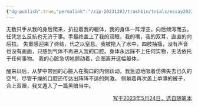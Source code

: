 ```yaml
---
{"dg-publish":true,"permalink":"/zip-20231203/trashbin/trials/essay20230917/","title":"230917","created":"2024-02-19T10:27:12.085+08:00","updated":"2024-02-19T10:27:12.089+08:00"}
---
```



无数只手从我的身后爬来，扒拉着我的躯体，我的身体一阵浮空，向后倾泻而去。任凭怎么反抗也无济于事。手最终盖上了我的双眼，我的嘴，我的双耳，直直的向后拉。
失重感迎来了终结，代之以窒息。我被拖入了水中，四肢抽搐，没有声音也没有画面，只感到气体不再进入我的口腔。身体永远踩不上任何实物，无法依托于任何事物。
我的心脏急切地颤动着，企图离开这幅躯体。

醒来以后，从梦中带回的心脏人在胸口的内侧跃动，我急迫地吸着仿佛失去已久的空气，尽管干燥的口腔还传达出阵阵不适的刺激。
侧躺着再次盖上单薄的被子，合上双眼，我又遁入了一篇黑暗当中。

<p align="right"><u>写于2023年5月24日，选自随笔本</u></p>